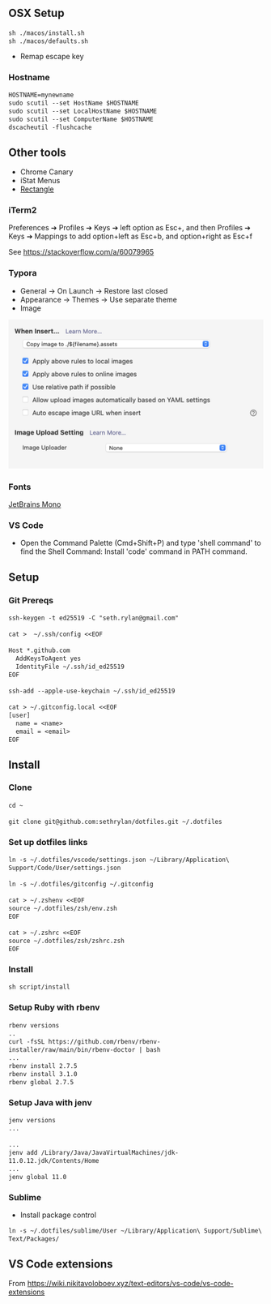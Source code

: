 ## OSX Setup

```shell
sh ./macos/install.sh
sh ./macos/defaults.sh
```

* Remap escape key

### Hostname

```shell
HOSTNAME=mynewname
sudo scutil --set HostName $HOSTNAME
sudo scutil --set LocalHostName $HOSTNAME
sudo scutil --set ComputerName $HOSTNAME
dscacheutil -flushcache
```

## Other tools

* Chrome Canary
* iStat Menus
* [Rectangle](https://rectangleapp.com/)


### iTerm2

Preferences ➔ Profiles ➔ Keys ➔ left option as Esc+, and then Profiles ➔ Keys ➔ Mappings to add option+left as Esc+b, and option+right as Esc+f

See https://stackoverflow.com/a/60079965



### Typora

* General -> On Launch -> Restore last closed
* Appearance -> Themes -> Use separate theme
* Image

![Image](./typora-image.png)


### Fonts
[JetBrains Mono](https://www.jetbrains.com/lp/mono/)

### VS Code

* Open the Command Palette (Cmd+Shift+P) and type 'shell command' to find the Shell Command: Install 'code' command in PATH command.


## Setup

### Git Prereqs

```shell
ssh-keygen -t ed25519 -C "seth.rylan@gmail.com"

cat >  ~/.ssh/config <<EOF

Host *.github.com
  AddKeysToAgent yes
  IdentityFile ~/.ssh/id_ed25519
EOF

ssh-add --apple-use-keychain ~/.ssh/id_ed25519

cat > ~/.gitconfig.local <<EOF
[user]
  name = <name>
  email = <email>
EOF
```


## Install

### Clone

```shell
cd ~

git clone git@github.com:sethrylan/dotfiles.git ~/.dotfiles
```

### Set up dotfiles links

```shell
ln -s ~/.dotfiles/vscode/settings.json ~/Library/Application\ Support/Code/User/settings.json

ln -s ~/.dotfiles/gitconfig ~/.gitconfig

cat > ~/.zshenv <<EOF
source ~/.dotfiles/zsh/env.zsh
EOF

cat > ~/.zshrc <<EOF
source ~/.dotfiles/zsh/zshrc.zsh
EOF
```

### Install
```shell
sh script/install
```


### Setup Ruby with rbenv

```shell
rbenv versions
..
curl -fsSL https://github.com/rbenv/rbenv-installer/raw/main/bin/rbenv-doctor | bash
...
rbenv install 2.7.5
rbenv install 3.1.0
rbenv global 2.7.5
```

### Setup Java with jenv

```shell
jenv versions
...

...
jenv add /Library/Java/JavaVirtualMachines/jdk-11.0.12.jdk/Contents/Home
...
jenv global 11.0
```


### Sublime
* Install package control

```shell
ln -s ~/.dotfiles/sublime/User ~/Library/Application\ Support/Sublime\ Text/Packages/
```

## VS Code extensions

From https://wiki.nikitavoloboev.xyz/text-editors/vs-code/vs-code-extensions





